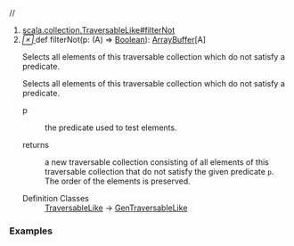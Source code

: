//
<ol>
<li><a href="https://www.scala-lang.org/api/2.12.3/scala/collection/mutable/ArrayBuffer.html#filterNot(p:A=>Boolean):Repr">scala.collection.TraversableLike#filterNot</a></li>
<li name="scala.collection.TraversableLike#filterNot" visbl="pub" class="indented0 " data-isabs="false" fullcomment="yes" group="Ungrouped"> <a id="filterNot(p:A=>Boolean):Repr"></a><a id="filterNot((A)⇒Boolean):ArrayBuffer[A]"></a> <span class="permalink"> <a href="../../../scala/collection/mutable/ArrayBuffer.html#filterNot(p:A=>Boolean):Repr" title="Permalink"> <i class="material-icons"></i> </a> </span> <span class="modifier_kind"> <span class="modifier"></span> <span class="kind">def</span> </span> <span class="symbol"> <span class="name">filterNot</span><span class="params">(<span name="p">p: (<span class="extype" name="scala.collection.mutable.ArrayBuffer.A">A</span>) ⇒ <a href="../../Boolean.html" class="extype" name="scala.Boolean">Boolean</a></span>)</span><span class="result">: <a href="" class="extype" name="scala.collection.mutable.ArrayBuffer">ArrayBuffer</a>[<span class="extype" name="scala.collection.mutable.ArrayBuffer.A">A</span>]</span> </span> <p class="shortcomment cmt">Selects all elements of this traversable collection which do not satisfy a predicate.</p>
 <div class="fullcomment">
  <div class="comment cmt">
   <p>Selects all elements of this traversable collection which do not satisfy a predicate. </p>
  </div>
  <dl class="paramcmts block">
   <dt class="param">
    p
   </dt>
   <dd class="cmt">
    <p>the predicate used to test elements.</p>
   </dd>
   <dt>
    returns
   </dt>
   <dd class="cmt">
    <p>a new traversable collection consisting of all elements of this traversable collection that do not satisfy the given predicate <code>p</code>. The order of the elements is preserved.</p>
   </dd>
  </dl>
  <dl class="attributes block"> 
   <dt>
    Definition Classes
   </dt>
   <dd>
    <a href="../TraversableLike.html" class="extype" name="scala.collection.TraversableLike">TraversableLike</a> → 
    <a href="../GenTraversableLike.html" class="extype" name="scala.collection.GenTraversableLike">GenTraversableLike</a>
   </dd>
  </dl>
 </div> </li>
        </ol>


### Examples



